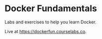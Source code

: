 # Docker Fundamentals

Labs and exercises to help you learn Docker.

Live at https://dockerfun.courselabs.co.